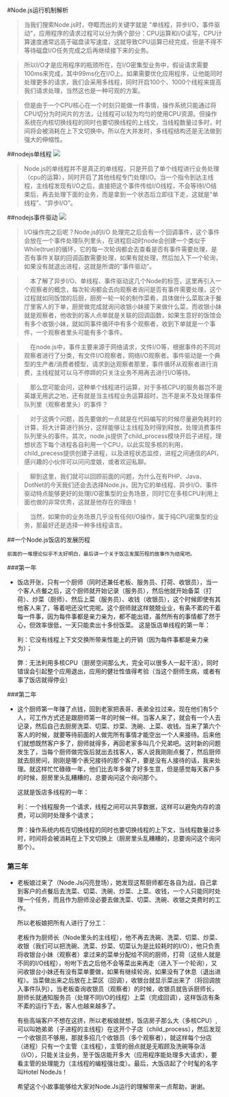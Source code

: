 #Node.js运行机制解析
 
   > 当我们搜索Node.js时，夺眶而出的关键字就是 "单线程，异步I/O，事件驱动"，应用程序的请求过程可以分为俩个部分：CPU运算和I/O读写，CPU计算速度通常远高于磁盘读写速度，这就导致CPU运算已经完成，但是不得不等待磁盘I/O任务完成之后再继续接下来的业务。
 
   >所以I/O才是应用程序的瓶颈所在，在I/O密集型业务中，假设请求需要100ms来完成，其中99ms化在I/O上。如果需要优化应用程序，让他能同时处理更多的请求，我们会采用多线程，同时开启100个、1000个线程来提高我们请求处理，当然这也是一种可观的方案。
 
   >但是由于一个CPU核心在一个时刻只能做一件事情，操作系统只能通过将CPU切分为时间片的方法，让线程可以较为均匀的使用CPU资源。但操作系统在内核切换线程的同时也要切换线程的上线文，当线程数量过多时，时间将会被消耗在上下文切换中。所以在大并发时，多线程结构还是无法做到强大的伸缩性。
   
##nodejs单线程
   ![](http://articles.csdn.net/uploads/allimg/160712/1QP361F-20.jpg)
>Node.js的单线程并不是真正的单线程，只是开启了单个线程进行业务处理（cpu的运算），同时开启了其他线程专门处理I/O。当一个指令到达主线程，主线程发现有I/O之后，直接把这个事件传给I/O线程，不会等待I/O结束后，再去处理下面的业务，而是拿到一个状态后立即往下走，这就是“单线程”、“异步I/O”。

##nodejs事件驱动
![](http://articles.csdn.net/uploads/allimg/160712/1QP33934-21.jpg)
>I/O操作完之后呢？Node.js的I/O 处理完之后会有一个回调事件，这个事件会放在一个事件处理队列里头，在进程启动时node会创建一个类似于While(true)的循环，它的每一次轮询都会去查看是否有事件需要处理，是否有事件关联的回调函数需要处理，如果有就处理，然后加入下一个轮询，如果没有就退出进程，这就是所谓的“事件驱动”。
 
 
 
>&ensp;&ensp;本了解了异步I/O、单线程、事件驱动这几个Node的标签，这里再引入一个观察者的概念，每次轮询都会去向观察者询问是否有事件需要处理，这个过程就如同饭馆的后厨，厨房一轮一轮的制作菜肴，具体做什么菜取决于餐厅里客人的下单，厨房做完成就询问收银小妹接下来做什么菜，而收银小妹就是观察者，他收到的客人点单就是关联的回调函数，如果生意好的饭馆会有多个收银小妹，就如同事件循环中有多个观察者，收到下单就是一个事件，一个观察者里头可能有多个事件。
 
>&ensp;&ensp;在node.js中，事件主要来源于网络请求，文件I/O等，根据事件的不同对观察者进行了分类，有文件I/O观察者，网络I/O观察者。事件驱动是一个典型的生产者/消费者模型，请求到达观察者那里，事件循环从观察者进行消费，主线程就可以马不停蹄的只关注业务不用再去进行I/O等待。
 
>&ensp;&ensp;那么您可能会问，这种单个线程进行运算，对于多核CPU的服务器岂不是英雄无用武之地，还有就是当主线程业务运算超时，岂不是来不及处理事件队列里（观察者里头）的事件？
 
>&ensp;&ensp;对于这俩个问题，首先要做的一点就是在代码编写的时候尽量避免耗时的计算，将大计算进行拆分，这样能够让主线程及时得到释放，处理消费事件队列里头的事件。其次，node.js提供了child_process模块开启子进程，理想状态下每个进程各自利用一个CPU，以此实现多核的利用，child_precess提供创建子进程，以及进程状态监控，进程之间通信的API，感兴趣的小伙伴可以问问度娘，或者欢迎私聊。
 
>&ensp;&ensp;聊到这里，我们就可以回顾前面的问题，为什么在有PHP、Java、DotNet的今天我们还会去选择Node.js，因为它的单线程、异步I/O、事件驱动特点能够更好的处理I/O密集型的业务场景，同时它在多核CPU利用上面也做的非常优秀，这就是他存在的理由！
 
>&ensp;&ensp;当然，如果你的业务场景几乎没有任何I/O操作，属于纯CPU密集型的业务，那最好还是选择一种多线程语言。
 
##一个Node.js饭店的发展历程
 
    前面的一堆理论似乎不太好明白，最后讲一个关于饭店发展历程的故事作为结尾吧。
 
###第一年

*   饭店开张，只有一个厨师（同时还兼任老板、服务员、打荷、收银员），当一个客人点餐之后，这个厨师就开始记录（服务员），然后他就开始备菜（打荷）、炒菜（厨师）、然后上菜（服务员）、收钱（收银员），这个时候即使有其他客人来了，等着吧还没忙完呢。这个厨师就这样兢兢业业，有条不紊的干着每一件事，因为每件事都是亲力亲为，都不能出错，虽然所有的事情都了然于心，但效率很低，一天只能卖出十多份饭菜。
    这是饭店单线程的第一年：
 
    利：它没有线程上下文交换所带来性能上的开销（因为每件事都是亲力亲为）；
 
    弊：无法利用多核CPU（厨房空间那么大，完全可以很多人一起干活），同时错误会引起整个应用退出，应用的健壮性值得考验（当这个厨师生病，或者有事了饭店就得停业）
 
###第二年
 
*   这个厨师第一年赚了点钱，回到老家把表哥、表弟全拉过来，现在他们有5个人，可工作方式还是跟厨师第一年的时候一样。当客人来了，就会有一个人去记录，然后自己去厨房洗菜、切菜、炒菜、洗碗、上菜、收钱。当来了第六个客人的时候，就要等待前面的人做完所有事情才能空出一个人来接待。后来他们就想既然客户多了，厨师就得多，再回老家多叫几个兄弟吧。这时新的问题发生了，当每个厨师做完饭后就出去找客人，客人说我刚刚点餐了，然后厨师就去厨房问，刚刚是哪个表兄接待的那个客户，要是没有人接待的话，我来处理。就这样忙忙碌碌一年，他们比去年多做了好多生意，但是感觉每天客户多的时候，厨房里头乱糟糟的，总要询问这个询问那个。
 
    这就是饭店多线程的一年：
 
    利：一个线程服务一个请求，线程之间可以共享数据，这样可以避免内存的浪费，可以同时处理多个请求；
 
    弊：操作系统内核在切换线程的同时也要切换线程的上下文，当线程数量过多时，时间将会被消耗在上下文切换上（厨房里头乱糟糟的，总要询问这个询问那个）。
 
### 第三年
*   老板娘过来了（Node.Js闪亮登场），她发现这帮厨师都在各自为战，自己拿到客户的点餐后去洗菜、切菜、洗碗、炒菜、上菜、收钱，一个人只能同时处理一个任务，而且作为厨师没必要去做洗菜、切菜、洗碗、收银之类费时的工作。
 
    所以老板娘把所有人进行了分工：
 
    老板作为厨师长（Node里头的主线程），他不再去洗碗、洗菜、切菜、炒菜、收银（我们可以把洗碗、洗菜、炒菜、切菜认为是比较耗时的I/O），他只负责将收银台小妹（观察者）拿过来的菜单分配给不同的厨师，打荷（这些人就是不同的I/O线程），吩咐下去之后他不会等菜出来再走（进入下一个轮询），又问收银台小妹还有没有菜单要做，如果有继续轮询，如果没有了休息（退出进程）。当菜做出来之后放在上菜区（回调），收银台就显示菜出来了（将回调放入事件队列），当老板查询收银员（观察者）的时候，收银员就告诉厨师长，厨师长就通知服务员（处理不同I/O的线程）上菜（完成回调），这样饭店有条不紊的运行下去，客人也越来越多了。
 
    有些高端客户不想在这挤，所以老板娘就想，饭店房子那么大（多核CPU）,可以叫她弟弟（子进程的主线程）在这开个子店（child_process），然后发现一个收银员不够用，那就多招几个收银员（多个观察者），就这样每个分店（进程）只有一个主管（主线程），主管的弱点就是无暇顾及洗碗等杂活（I/O），只能关注业务，至于饭店能开多大（应用程序能处理多大请求），要看主管的处理能力（主线程的编程强壮度）。最后，大饭店起了个时髦的名字叫Hotel NodeJs！
 
    希望这个小故事能够给大家对Node.Js运行的理解带来一点帮助，谢谢。
 

